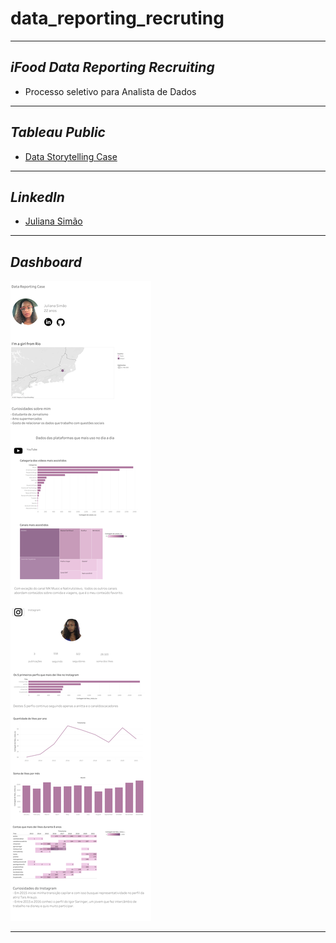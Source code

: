 # data_reporting_recruting 
----
## ***iFood Data Reporting Recruiting*** 

- Processo seletivo para Analista de Dados 

----


## ***Tableau Public***
- [Data Storytelling Case](https://public.tableau.com/app/profile/juliana.sim.o/viz/case_ifood_data_analyst/Painel1)
---


## ***Linkedln***
- [Juliana Simão](https://www.linkedin.com/in/juliana-simao/) 


---


## ***Dashboard*** 
![MARKDOWN](https://github.com/Julianajjss/case_iFood/blob/main/Painel%201.png)

---
